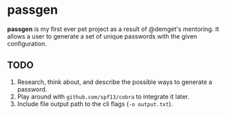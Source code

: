 # passgen

**passgen** is my first ever pet project as a result of @demget's mentoring. It allows a user to generate a set of unique passwords with the given configuration.

## TODO

1. Research, think about, and describe the possible ways to generate a password.
2. Play around with `github.com/spf13/cobra` to integrate it later.
3. Include file output path to the cli flags (`-o output.txt`).
